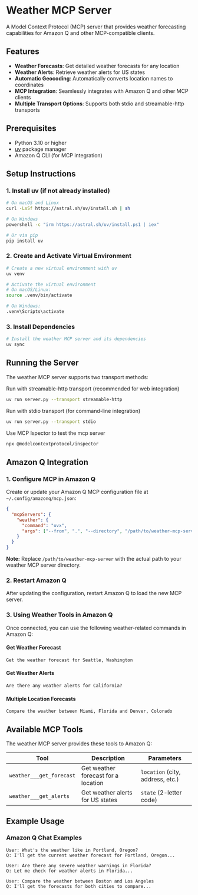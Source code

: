 # Weather MCP Server

A Model Context Protocol (MCP) server that provides weather forecasting capabilities for Amazon Q and other MCP-compatible clients.

## Features

- **Weather Forecasts**: Get detailed weather forecasts for any location
- **Weather Alerts**: Retrieve weather alerts for US states
- **Automatic Geocoding**: Automatically converts location names to coordinates
- **MCP Integration**: Seamlessly integrates with Amazon Q and other MCP clients
- **Multiple Transport Options**: Supports both stdio and streamable-http transports

## Prerequisites

- Python 3.10 or higher
- [uv](https://docs.astral.sh/uv/) package manager
- Amazon Q CLI (for MCP integration)

## Setup Instructions

### 1. Install uv (if not already installed)

```bash
# On macOS and Linux
curl -LsSf https://astral.sh/uv/install.sh | sh

# On Windows
powershell -c "irm https://astral.sh/uv/install.ps1 | iex"

# Or via pip
pip install uv
```

### 2. Create and Activate Virtual Environment

```bash
# Create a new virtual environment with uv
uv venv

# Activate the virtual environment
# On macOS/Linux:
source .venv/bin/activate

# On Windows:
.venv\Scripts\activate
```

### 3. Install Dependencies

```bash
# Install the weather MCP server and its dependencies
uv sync
```

## Running the Server

The weather MCP server supports two transport methods:

Run with streamable-http transport (recommended for web integration)
```bash
uv run server.py --transport streamable-http
```
Run with stdio transport (for command-line integration)
```bash
uv run server.py --transport stdio
```

Use MCP Ispector to test the mcp server
```bash
npx @modelcontextprotocol/inspector
```


## Amazon Q Integration

### 1. Configure MCP in Amazon Q

Create or update your Amazon Q MCP configuration file at `~/.config/amazonq/mcp.json`:

```json
{
  "mcpServers": {
    "weather": {
      "command": "uvx",
      "args": ["--from", ".", "--directory", "/path/to/weather-mcp-server", "mcp-server", "--transport", "stdio"]
    }
  }
}
```

**Note:** Replace `/path/to/weather-mcp-server` with the actual path to your weather MCP server directory.

### 2. Restart Amazon Q

After updating the configuration, restart Amazon Q to load the new MCP server.


### 3. Using Weather Tools in Amazon Q

Once connected, you can use the following weather-related commands in Amazon Q:

#### Get Weather Forecast
```
Get the weather forecast for Seattle, Washington
```

#### Get Weather Alerts
```
Are there any weather alerts for California?
```

#### Multiple Location Forecasts
```
Compare the weather between Miami, Florida and Denver, Colorado
```

## Available MCP Tools

The weather MCP server provides these tools to Amazon Q:

| Tool | Description | Parameters |
|------|-------------|------------|
| `weather___get_forecast` | Get weather forecast for a location | `location` (city, address, etc.) |
| `weather___get_alerts` | Get weather alerts for US states | `state` (2-letter code) |

## Example Usage


### Amazon Q Chat Examples

```
User: What's the weather like in Portland, Oregon?
Q: I'll get the current weather forecast for Portland, Oregon...

User: Are there any severe weather warnings in Florida?
Q: Let me check for weather alerts in Florida...

User: Compare the weather between Boston and Los Angeles
Q: I'll get the forecasts for both cities to compare...
```
